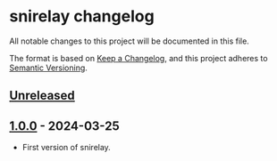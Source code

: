 # snirelay changelog

All notable changes to this project will be documented in this file.

The format is based on [Keep a Changelog][keepachangelog], and this project
adheres to [Semantic Versioning][semver].

[keepachangelog]: https://keepachangelog.com/en/1.0.0/

[semver]: https://semver.org/spec/v2.0.0.html

## [Unreleased]

[unreleased]: https://github.com/ameshkov/snirelay/compare/v1.0.0...HEAD

## [1.0.0] - 2024-03-25

* First version of snirelay.

[1.0.0]: https://github.com/ameshkov/snirelay/releases/tag/v1.0.0
